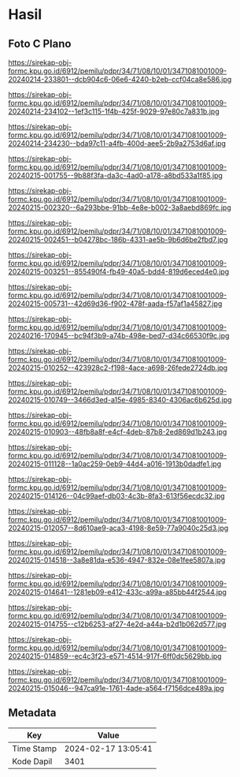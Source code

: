 # Hasil

## Foto C Plano

https://sirekap-obj-formc.kpu.go.id/6912/pemilu/pdpr/34/71/08/10/01/3471081001009-20240214-233801--dcb904c6-06e6-4240-b2eb-ccf04ca8e586.jpg

https://sirekap-obj-formc.kpu.go.id/6912/pemilu/pdpr/34/71/08/10/01/3471081001009-20240214-234102--1ef3c115-1f4b-425f-9029-97e80c7a831b.jpg

https://sirekap-obj-formc.kpu.go.id/6912/pemilu/pdpr/34/71/08/10/01/3471081001009-20240214-234230--bda97c11-a4fb-400d-aee5-2b9a2753d6af.jpg

https://sirekap-obj-formc.kpu.go.id/6912/pemilu/pdpr/34/71/08/10/01/3471081001009-20240215-001755--9b88f3fa-da3c-4ad0-a178-a8bd533a1f85.jpg

https://sirekap-obj-formc.kpu.go.id/6912/pemilu/pdpr/34/71/08/10/01/3471081001009-20240215-002320--6a293bbe-91bb-4e8e-b002-3a8aebd869fc.jpg

https://sirekap-obj-formc.kpu.go.id/6912/pemilu/pdpr/34/71/08/10/01/3471081001009-20240215-002451--b04278bc-186b-4331-ae5b-9b6d6be2fbd7.jpg

https://sirekap-obj-formc.kpu.go.id/6912/pemilu/pdpr/34/71/08/10/01/3471081001009-20240215-003251--855490f4-fb49-40a5-bdd4-819d6eced4e0.jpg

https://sirekap-obj-formc.kpu.go.id/6912/pemilu/pdpr/34/71/08/10/01/3471081001009-20240215-005731--42d69d36-f902-478f-aada-f57af1a45827.jpg

https://sirekap-obj-formc.kpu.go.id/6912/pemilu/pdpr/34/71/08/10/01/3471081001009-20240216-170945--bc94f3b9-a74b-498e-bed7-d34c66530f9c.jpg

https://sirekap-obj-formc.kpu.go.id/6912/pemilu/pdpr/34/71/08/10/01/3471081001009-20240215-010252--423928c2-f198-4ace-a698-26fede2724db.jpg

https://sirekap-obj-formc.kpu.go.id/6912/pemilu/pdpr/34/71/08/10/01/3471081001009-20240215-010749--3466d3ed-a15e-4985-8340-4306ac6b625d.jpg

https://sirekap-obj-formc.kpu.go.id/6912/pemilu/pdpr/34/71/08/10/01/3471081001009-20240215-010903--48fb8a8f-e4cf-4deb-87b8-2ed869d1b243.jpg

https://sirekap-obj-formc.kpu.go.id/6912/pemilu/pdpr/34/71/08/10/01/3471081001009-20240215-011128--1a0ac259-0eb9-44d4-a016-1913b0dadfe1.jpg

https://sirekap-obj-formc.kpu.go.id/6912/pemilu/pdpr/34/71/08/10/01/3471081001009-20240215-014126--04c99aef-db03-4c3b-8fa3-613f56ecdc32.jpg

https://sirekap-obj-formc.kpu.go.id/6912/pemilu/pdpr/34/71/08/10/01/3471081001009-20240215-012057--8d610ae9-aca3-4198-8e59-77a9040c25d3.jpg

https://sirekap-obj-formc.kpu.go.id/6912/pemilu/pdpr/34/71/08/10/01/3471081001009-20240215-014518--3a8e81da-e536-4947-832e-08e1fee5807a.jpg

https://sirekap-obj-formc.kpu.go.id/6912/pemilu/pdpr/34/71/08/10/01/3471081001009-20240215-014641--1281eb09-e412-433c-a99a-a85bb44f2544.jpg

https://sirekap-obj-formc.kpu.go.id/6912/pemilu/pdpr/34/71/08/10/01/3471081001009-20240215-014755--c12b6253-af27-4e2d-a44a-b2d1b062d577.jpg

https://sirekap-obj-formc.kpu.go.id/6912/pemilu/pdpr/34/71/08/10/01/3471081001009-20240215-014859--ec4c3f23-e571-4514-917f-6ff0dc5629bb.jpg

https://sirekap-obj-formc.kpu.go.id/6912/pemilu/pdpr/34/71/08/10/01/3471081001009-20240215-015046--947ca91e-1761-4ade-a564-f7156dce489a.jpg


## Metadata

| Key        | Value               |
| ---------- | ------------------- |
| Time Stamp | 2024-02-17 13:05:41 |
| Kode Dapil | 3401                |




